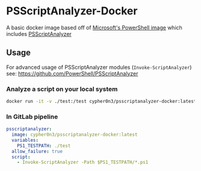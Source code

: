 # PSScriptAnalyzer-Docker

A basic docker image based off of [Microsoft's PowerShell image](https://hub.docker.com/r/microsoft/powershell/) which includes [PSScriptAnalyzer](https://github.com/PowerShell/PSScriptAnalyzer)

## Usage

For advanced usage of PSScriptAnalyzer modules (`Invoke-ScriptAnalyzer`) see: <https://github.com/PowerShell/PSScriptAnalyzer>

### Analyze a script on your local system

```bash
docker run -it -v ./test:/test cypher0n3/psscriptanalyzer-docker:latest -Command "Invoke-ScriptAnalyzer -Path /test/MyScript.ps1"; echo
```

### In GitLab pipeline

```yaml
psscriptanalyzer:
  image: cypher0n3/psscriptanalyzer-docker:latest
  variables:
    PS1_TESTPATH: ./test
  allow_failure: true
  script:
    - Invoke-ScriptAnalyzer -Path $PS1_TESTPATH/*.ps1
```
